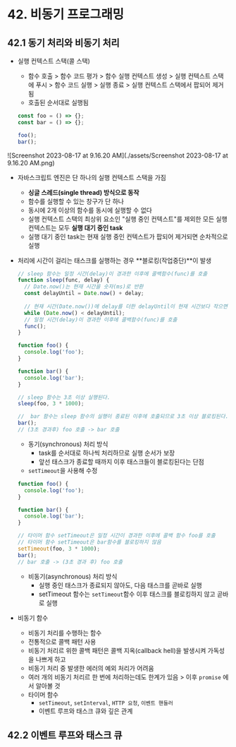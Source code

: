# 42. 비동기 프로그래밍

## 42.1 동기 처리와 비동기 처리

- 실행 컨텍스트 스택(콜 스택)

  - 함수 호출 > 함수 코드 평가 > 함수 실행 컨텍스트 생성 > 실행 컨텍스트 스택에 푸시 > 함수 코드 실행 > 실행 종료 > 실행 컨텍스트 스택에서 팝되어 제거됨
  - 호출된 순서대로 실행됨

  ```javascript
  const foo = () => {};
  const bar = () => {};
  
  foo();
  bar();
  ```

![Screenshot 2023-08-17 at 9.16.20 AM](./assets/Screenshot 2023-08-17 at 9.16.20 AM.png)



- 자바스크립트 엔진은 단 하나의 실행 컨텍스트 스택을 가짐

  - **싱글 스레드(single thread) 방식으로 동작**
  - 함수를 실행할 수 있는 창구가 단 하나
  - 동시에 2개 이상의 함수를 동시에 실행할 수 없다
  - 실행 컨텍스트 스택의 최상위 요소인 "실행 중인 컨텍스트"를 제외한 모든 실행 컨텍스트는 모두 **실행 대기 중인 task**
  - 실행 대기 중인 task는 현재 실행 중인 컨텍스트가 팝되어 제거되면 순차적으로 실행

- 처리에 시간이 걸리는 태스크를 실행하는 경우 **블로킹(작업중단)**이 발생

  ```javascript
  // sleep 함수는 일정 시간(delay)이 경과한 이후에 콜백함수(func)를 호출
  function sleep(func, delay) {
    // Date.now()는 현재 시간을 숫자(ms)로 반환
    const delayUntil = Date.now() + delay;
    
    // 현재 시간(Date.now())에 delay를 더한 delayUntil이 현재 시간보다 작으면 계속 반복
    while (Date.now() < delayUntil);
    // 일정 시간(delay)이 경과한 이후에 콜백함수(func)를 호출
    func();
  }
  
  function foo() {
    console.log('foo');
  }
  
  function bar() {
    console.log('bar');
  }
  
  // sleep 함수는 3초 이상 실행된다.
  sleep(foo, 3 * 1000);
  
  //  bar 함수는 sleep 함수의 실행이 종료된 이후에 호출되므로 3초 이상 블로킹된다.
  bar();
  // (3초 경과후) foo 호출 -> bar 호출
  ```

  - 동기(synchronous) 처리 방식
    - task를 순서대로 하나씩 처리하므로 실행 순서가 보장
    - 앞선 태스크가 종료할 때까지 이후 태스크들이 블로킹된다는 단점
  - `setTimeout`을 사용해 수정

  ```javascript
  function foo() {
    console.log('foo');
  }
  
  function bar() {
    console.log('bar');
  }
  
  // 타이머 함수 setTimeout은 일정 시간이 경과한 이후에 콜백 함수 foo를 호출
  // 타이머 함수 setTimeout은 bar함수를 블로킹하지 않음
  setTimeout(foo, 3 * 1000);
  bar();
  // bar 호출 -> (3초 경과 후) foo 호출
  ```

  - 비동기(asynchronous) 처리 방식
    - 실행 중인 태스크가 종료되지 않아도, 다음 태스크를 곧바로 실행
    - setTimeout 함수는 `setTimeout`함수 이후 태스크를 블로킹하지 않고 곧바로 실행

- 비동기 함수

  - 비동기 처리를 수행하는 함수
  - 전통적으로 콜백 패턴 사용
  - 비동기 처리르 위한 콜백 패턴은 콜백 지옥(callback hell)을 발생시켜 가독성을 나쁘게 하고
  - 비동기 처리 중 발생한 에러의 예외 처리가 어려움
  - 여러 개의 비동기 처리르 한 번에 처리하는데도 한계가 있음 > 이후 `promise` 에서 알아볼 것
  - 타이머 함수
    - `setTimeout`, `setInterval`, `HTTP 요청`, `이벤트 핸들러`
    - 이벤트 루프와 태스크 큐와 깊은 관계



## 42.2 이벤트 루프와 태스크 큐
